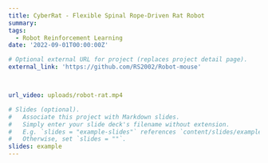```yaml
---
title: CyberRat - Flexible Spinal Rope-Driven Rat Robot
summary: 
tags:
  - Robot Reinforcement Learning
date: '2022-09-01T00:00:00Z'

# Optional external URL for project (replaces project detail page).
external_link: 'https://github.com/RS2002/Robot-mouse'



url_video: uploads/robot-rat.mp4

# Slides (optional).
#   Associate this project with Markdown slides.
#   Simply enter your slide deck's filename without extension.
#   E.g. `slides = "example-slides"` references `content/slides/example-slides.md`.
#   Otherwise, set `slides = ""`.
slides: example
---
```

